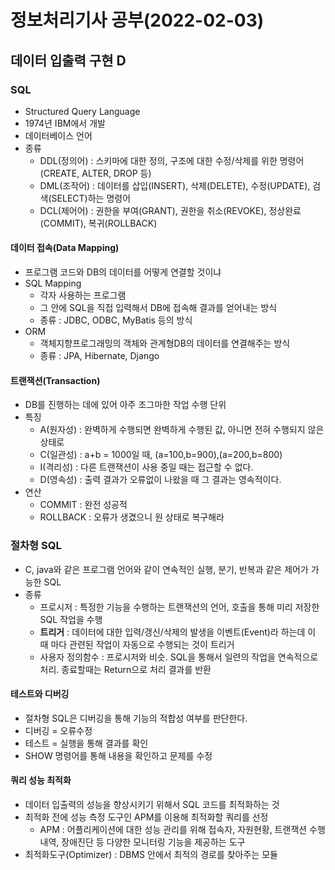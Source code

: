 # 정보처리기사 공부(2022-02-03)



## 데이터 입출력 구현 D

### SQL

* Structured Query Language
* 1974년 IBM에서 개발
* 데이터베이스 언어
* 종류
  * DDL(정의어) : 스키마에 대한 정의, 구조에 대한 수정/삭제를 위한 명령어(CREATE, ALTER, DROP 등)
  * DML(조작어) : 데이터를 삽입(INSERT), 삭제(DELETE), 수정(UPDATE), 검색(SELECT)하는 명령어
  * DCL(제어어) : 권한을 부여(GRANT), 권한을 취소(REVOKE), 정상완료(COMMIT), 복귀(ROLLBACK)



#### 데이터 접속(Data Mapping)

* 프로그램 코드와 DB의 데이터를 어떻게 연결할 것이냐
* SQL Mapping
  * 각자 사용하는 프로그램
  * 그 안에 SQL을 직접 입력해서 DB에 접속해 결과를 얻어내는 방식
  * 종류 : JDBC, ODBC, MyBatis 등의 방식
* ORM
  * 객체지향프로그래밍의 객체와 관계형DB의 데이터를 연결해주는 방식
  * 종류 : JPA, Hibernate, Django





#### 트랜잭션(Transaction)

* DB를 진행하는 데에 있어 아주 조그마한 작업 수행 단위
* 특징
  * A(원자성) : 완벽하게 수행되면 완벽하게 수행된 값, 아니면 전혀 수행되지 않은 상태로
  * C(일관성) : a+b = 1000일 때, (a=100,b=900),(a=200,b=800)
  * I(격리성) : 다른 트랜잭션이 사용 중일 때는 접근할 수 없다.
  * D(영속성) : 출력 결과가 오류없이 나왔을 때 그 결과는 영속적이다.
* 연산
  * COMMIT : 완전 성공적
  * ROLLBACK : 오류가 생겼으니 원 상태로 복구해라





### 절차형 SQL

* C, java와 같은 프로그램 언어와 같이 연속적인 실행, 분기, 반복과 같은 제어가 가능한 SQL
* 종류
  * 프로시저 : 특정한 기능을 수행하는 트랜잭션의 언어, 호출을 통해 미리 저장한 SQL 작업을 수행
  * **트리거** : 데이터에 대한 입력/갱신/삭제의 발생을 이벤트(Event)라 하는데 이 때 마다 관련된 작업이 자동으로 수행되는 것이 트리거
  * 사용자 정의함수 : 프로시저와 비슷. SQL을 통해서 일련의 작업을 연속적으로 처리. 종료할때는 Return으로 처리 결과를 반환

#### 테스트와 디버깅

* 절차형 SQL은 디버깅을 통해 기능의 적합성 여부를 판단한다.
* 디버깅 = 오류수정
* 테스트 = 실행을 통해 결과를 확인
* SHOW 명령어를 통해 내용을 확인하고 문제를 수정



#### 쿼리 성능 최적화

* 데이터 입출력의 성능을 향상시키기 위해서 SQL 코드를 최적화하는 것
* 최적화 전에 성능 측정 도구인 APM를 이용해 최적화할 쿼리를 선정
  * APM : 어플리케이션에 대한 성능 관리를 위해 접속자, 자원현황, 트랜잭션 수행내역, 장애진단 등 다양한 모니터링 기능을 제공하는 도구
* 최적화도구(Optimizer) : DBMS 안에서 최적의 경로를 찾아주는 모듈